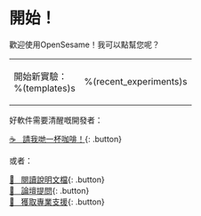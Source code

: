 # 開始！

歡迎使用OpenSesame！我可以點幫您呢？

<table><tr><td>

開始新實驗：<br />
%(templates)s

</td><td>

%(recent_experiments)s

</td></tr></table>

好軟件需要清醒嘅開發者：

[&#x2615;&nbsp;&nbsp; 請我哋一杯咖啡！](https://www.buymeacoffee.com/cogsci){: .button}

或者：

[&#x1F440;&nbsp;&nbsp; 閱讀說明文檔](http://osdoc.cogsci.nl){: .button}<br />
[&#x1F4AC;&nbsp;&nbsp; 論壇提問](http://forum.cogsci.nl){: .button}<br />
[&#x1F9D0;&nbsp;&nbsp; 獲取專業支援](http://professional.cogsci.nl){: .button}<br />